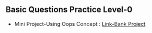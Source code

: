 ## Basic Questions Practice Level-0

[Link-Bank Project]:./blob/main/1_BankOperationsWithOopsMiniProj.py

* Mini Project-Using Oops Concept : [Link-Bank Project]
